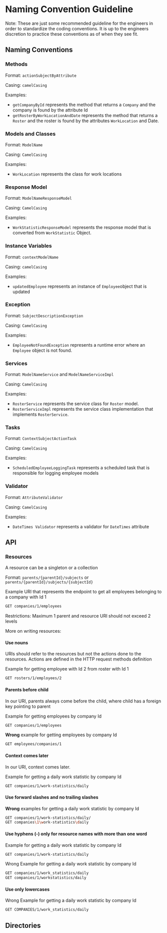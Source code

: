 # Naming Convention Guideline
Note: These are just some recommended guideline for the engineers in order to standardize the coding conventions. It is up to the engineers discretion to practice these conventions as of when they see fit. 

## Naming Conventions

### Methods

Format: `actionSubjectByAttribute`

Casing: `camelCasing`

Examples: 
- `getCompanyById` represents the method that returns a `Company` and the company is found by the attribute Id
- `getRosterByWorkLocationAndDate` represents the method that returns a `Roster` and the roster is found by the attributes `WorkLocation` and Date.

### Models and Classes 

Format: `ModelName`

Casing: `CamelCasing` 

Examples: 
- `WorkLocation` represents the class for work locations

### Response Model

Format: `ModelNameResponseModel`

Casing: `CamelCasing` 

Examples: 
- `WorkStatisticResponseModel` represents the response model that is converted from `WorkStatistic` Object.

### Instance Variables

Format: `contextModelName`

Casing: `camelCasing`

Examples:
- `updatedEmployee` represents an instance of `Employee`object that is updated

### Exception 

Format: `SubjectDescriptionException`

Casing: `CamelCasing` 

Examples:
- `EmployeeNotFoundException` represents a runtime error where an `Employee` object is not found.

### Services

Format: `ModelNameService` and `ModelNameServiceImpl`

Casing: `CamelCasing` 

Examples:
- `RosterService` represents the service class for `Roster` model.
- `RosterServiceImpl` represents the service class implementation that implements `RosterService`.

### Tasks

Format: `ContextSubjectActionTask`

Casing: `CamelCasing` 

Examples:
- `ScheduledEmployeeLoggingTask` represents a scheduled task that is responsible for logging employee models

### Validator
Format: `AttributeValidator`

Casing: `CamelCasing` 

Examples:
- `DateTimes Validator` represents a validator for `DateTimes` attribute

## API 

### Resources

A resource can be a singleton or a collection

Format: `parents/{parentId}/subjects` or `parents/{parentId}/subjects/{subjectId}`

Example URI that represents the endpoint to get all employees belonging to a company with Id 1
```sh 
GET companies/1/employees
``` 

Restrictions: Maximum 1 parent and resource URI should not exceed 2 levels

More on writing resources: 

#### Use nouns
URIs should refer to the resources but not the actions done to the resources. Actions are defined in the HTTP request methods definition

Example for getting employee with Id 2 from roster with Id 1
```sh
GET rosters/1/employees/2
```

#### Parents before child 
In our URI, parents always come before the child, where child has a foreign key pointing to parent

Example for getting employees by company Id
```sh
GET companies/1/employees
```

**Wrong** example for getting employees by company Id
```sh
GET employees/companies/1
```

#### Context comes later 
In our URI, context comes later.

Example for getting a daily work statistic by company Id
```sh
GET companies/1/work-statistics/daily
```

#### Use forward slashes and no trailing slashes
**Wrong** examples for getting a daily work statistic by company Id
```sh
GET companies/1/work-statistics/daily/
GET companies\1\work-statistics\daily
```

#### Use hyphens (-) only for resource names with more than one word 
Example for getting a daily work statistic by company Id
```sh
GET companies/1/work-statistics/daily
```

Wrong Example for getting a daily work statistic by company Id
```sh
GET companies/1/work_statistics/daily
GET companies/1/workstatistics/daily
```
#### Use only lowercases 
Wrong Example for getting a daily work statistic by company Id
```sh
GET COMPANIES/1/work_statistics/daily
```

## Directories